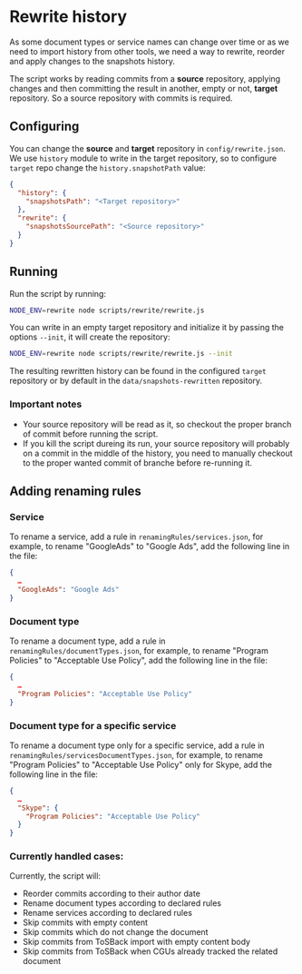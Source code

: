 # Rewrite history

As some document types or service names can change over time or as we need to import history from other tools, we need a way to rewrite, reorder and apply changes to the snapshots history.

The script works by reading commits from a **source** repository, applying changes and then committing the result in another, empty or not, **target** repository. So a source repository with commits is required.

## Configuring

You can change the **source** and **target** repository in `config/rewrite.json`. We use `history` module to write in the target repository, so to configure `target` repo change the `history.snapshotPath` value:

```json
{
  "history": {
    "snapshotsPath": "<Target repository>"
  },
  "rewrite": {
    "snapshotsSourcePath": "<Source repository>"
  }
}
```

## Running

Run the script by running:

```sh
NODE_ENV=rewrite node scripts/rewrite/rewrite.js
```

You can write in an empty target repository and initialize it by passing the options `--init`, it will create the repository:

```sh
NODE_ENV=rewrite node scripts/rewrite/rewrite.js --init
```

The resulting rewritten history can be found in the configured `target` repository or by default in the `data/snapshots-rewritten` repository.

### Important notes

- Your source repository will be read as it, so checkout the proper branch of commit before running the script.
- If you kill the script dureing its run, your source repository will probably on a commit in the middle of the history, you need to manually checkout to the proper wanted commit of branche before re-running it.

## Adding renaming rules


### Service

To rename a service, add a rule in `renamingRules/services.json`, for example, to rename "GoogleAds" to "Google Ads", add the following line in the file:

```json
{
  …
  "GoogleAds": "Google Ads"
}
```

### Document type

To rename a document type, add a rule in `renamingRules/documentTypes.json`, for example, to rename "Program Policies" to "Acceptable Use Policy", add the following line in the file:

```json
{
  …
  "Program Policies": "Acceptable Use Policy"
}
```

### Document type for a specific service

To rename a document type only for a specific service, add a rule in `renamingRules/servicesDocumentTypes.json`, for example, to rename "Program Policies" to "Acceptable Use Policy" only for Skype, add the following line in the file:

```json
{
  …
  "Skype": {
    "Program Policies": "Acceptable Use Policy"
  }
}
```

### Currently handled cases:

Currently, the script will:
- Reorder commits according to their author date
- Rename document types according to declared rules
- Rename services according to declared rules
- Skip commits with empty content
- Skip commits which do not change the document
- Skip commits from ToSBack import with empty content body
- Skip commits from ToSBack when CGUs already tracked the related document
